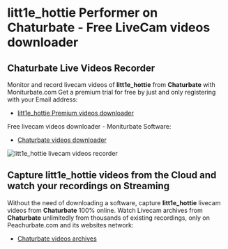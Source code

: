 # litt1e_hottie Performer on Chaturbate - Free LiveCam videos downloader

## Chaturbate Live Videos Recorder

Monitor and record livecam videos of **litt1e_hottie** from **Chaturbate** with Moniturbate.com
Get a premium trial for free by just and only registering with your Email address:
* [litt1e_hottie Premium videos downloader](https://moniturbate.com/request-demo-licence-key.html)

Free livecam videos downloader - Moniturbate Software:
* [Chaturbate videos downloader](https://moniturbate.com/moniturbate-download-software.html)

![litt1e_hottie livecam videos recorder](https://peachurnet.com/templates/moniturbate-software.png)


## Capture litt1e_hottie videos from the Cloud and watch your recordings on Streaming

Without the need of downloading a software, capture **litt1e_hottie** livecam videos from **Chaturbate** 100% online.
Watch Livecam archives from **Chaturbate** unlimitedly from thousands of existing recordings, only on Peachurbate.com and its websites network:
* [Chaturbate videos archives](https://peachurnet.com/)